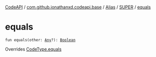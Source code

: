 [CodeAPI](../../../index.md) / [com.github.jonathanxd.codeapi.base](../../index.md) / [Alias](../index.md) / [SUPER](index.md) / [equals](.)

# equals

`fun equals(other: `[`Any`](https://kotlinlang.org/api/latest/jvm/stdlib/kotlin/-any/index.html)`?): `[`Boolean`](https://kotlinlang.org/api/latest/jvm/stdlib/kotlin/-boolean/index.html)

Overrides [CodeType.equals](../../../com.github.jonathanxd.codeapi.type/-code-type/equals.md)

